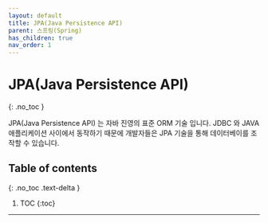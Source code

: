 ```yaml
---
layout: default
title: JPA(Java Persistence API)
parent: 스프링(Spring)
has_children: true
nav_order: 1
---
```


# JPA(Java Persistence API)
{: .no_toc }

JPA(Java Persistence API) 는 자바 진영의 표준 ORM 기술 입니다.
JDBC 와 JAVA 애플리케이션 사이에서 동작하기 때문에 개발자들은 JPA 기술을 통해 데이터베이를 조작할 수 있습니다.

## Table of contents
{: .no_toc .text-delta }

1. TOC
   {:toc}

---